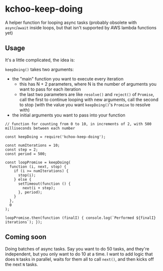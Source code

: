 # kchoo-keep-doing

A helper function for looping async tasks (probably obsolete with `async`/`await` inside loops, but that isn't supported by AWS lambda functions yet)

## Usage

It's a little complicated, the idea is:

`keepDoing()` takes two arguments:
* the "main" function you want to execute every iteration
  * this has N + 2 parameters, where N is the number of arguments you want to pass for each iteration
  * the last two parameters are like `resolve()` and `reject()` of `Promise`, call the first to continue looping with new arguments, call the second to stop (with the value you want `keepDoing()`'s `Promise` to resolve with)
* the initial arguments you want to pass into your function

```
// function for counting from 0 to 10, in increments of 2, with 500 milliseconds between each number

const keepDoing = require('kchoo-keep-doing');

const numIterations = 10;
const step = 2;
const period = 500;

const loopPromise = keepDoing(
  function (i, next, stop) {
    if (i >= numIterations) {
      stop(i);
    } else {
      setTimeout(function () {
        next(i + step);
      }, period);
    }
  },
  0
);

loopPromise.then(function (finalI) { console.log(`Performed ${finalI} iterations`); });
```

## Coming soon

Doing batches of async tasks. Say you want to do 50 tasks, and they're independent, but you only want to do 10 at a time. I want to add logic that does `N` tasks in parallel, waits for them all to call `next()`, and then kicks off the next `N` tasks.

